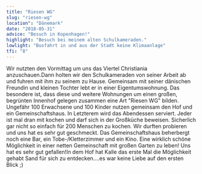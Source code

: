```yaml
---
title: "Riesen WG"
slug: "riesen-wg"
location": "Dänemark"
date: "2018-05-31"
advice: "Besuch in Kopenhagen!"
highlight: "Besuch bei meinem alten Schulkameraden."
lowlight: "Busfahrt in und aus der Stadt keine Klimaanlage"
tfi: "8"
---
```


Wir nutzten den Vormittag um uns das Viertel Christiania anzuschauen.Dann holten wir den Schulkameraden von seiner Arbeit ab und fuhren mit ihm zu seinem zu Hause. Gemeinsam mit seiner dänischen Freundin und kleinen Tochter lebt er in einer Eigentumswohnung. Das besondere ist, dass diese und weitere Wohnungen um einen großen, begrünten Innenhof gelegen zusammen eine Art "Riesen WG" bilden. Ungefähr 100 Erwachsene und 100 Kinder nutzen gemeinsam den Hof und ein Gemeinschaftshaus. In Letzterem wird das Abendessen serviert. Jeder ist mal dran mit kochen und darf sich in der Großküche beweisen. Sicherlich gar nicht so einfach für 200 Menschen zu kochen. Wir durften probieren und uns hat es sehr gut geschmeckt. Das Gemeinschaftshaus beherbergt noch eine Bar, ein Tobe-/Kletterzimmer und ein Kino. Eine wirklich schöne Möglichkeit in einer netten Gemeinschaft mit großen Garten zu leben! Uns hat es sehr gut gefallen!In dem Hof hat Kalle das erste Mal die Möglichkeit gehabt Sand für sich zu entdecken....es war keine Liebe auf den ersten Blick ;)